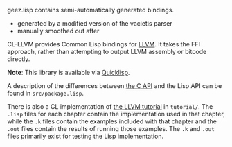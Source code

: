 geez.lisp contains semi-automatically generated bindings.
- generated by a modified version of the vacietis parser
- manually smoothed out after

CL-LLVM provides Common Lisp bindings for [LLVM](http://llvm.org/). It takes the FFI approach, rather than attempting to output LLVM assembly or bitcode directly.

**Note**: This library is available via [Quicklisp](https://quicklisp.org/).

A description of the differences between [the C API](http://llvm.org/doxygen/dir_ba5bdc16f452288d1429bb9e178a5965.html) and the Lisp API can be found in `src/package.lisp`.

There is also a CL implementation of [the LLVM tutorial](http://llvm.org/docs/tutorial/) in `tutorial/`. The `.lisp` files for each chapter contain the implementation used in that chapter, while the `.k` files contain the examples included with that chapter and the `.out` files contain the results of running those examples. The `.k` and `.out` files primarily exist for testing the Lisp implementation.
